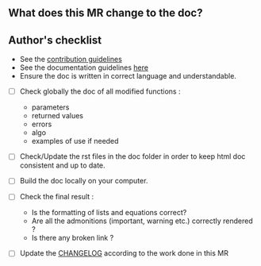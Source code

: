 ## What does this MR change to the doc?

<!-- Briefly describe what this MR is about. -->

<!-- Link related issues. Insert the issue link or reference after the word "Closes" if merging this should automatically close it. -->

## Author's checklist

- See the [contribution guidelines](https://gitlab.ecoco2.com/EPICEE/cerebro/-/wikis/Working-with-git-and-Gitlab)
- See the documentation guidelines [here](https://gitlab.ecoco2.com/EPICEE/cerebro/-/wikis/Coding-style)
- Ensure the doc is written in correct language and understandable.
- [ ] Check globally the doc of all modified functions :
    - parameters
    - returned values
    - errors
    - algo
    - examples of use if needed
- [ ] Check/Update the rst files in the doc folder in order to keep html
  doc consistent and up to date.
- [ ] Build the doc locally on your computer.
- [ ] Check the final result :
    - Is the formatting of lists and equations correct?
    - Are all the admonitions (important, warning etc.) correctly rendered ?
    - Is there any broken link ?
- [ ] Update the [CHANGELOG](CHANGELOG.md) according to the work done in this MR



